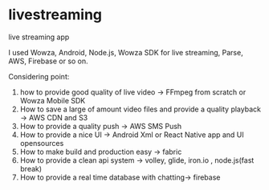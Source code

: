 # livestreaming
live streaming app

I used Wowza, Android, Node.js, Wowza SDK for live streaming, Parse, AWS, Firebase or so on.

Considering point:
 1) how to provide good quality of live video -> FFmpeg from scratch or Wowza Mobile SDK
 2) How to save a large of amount video files and provide a quality playback -> AWS CDN and S3
 3) How to provide a quality push -> AWS SMS Push
 4) How to provide a nice UI -> Android Xml or React Native app and UI opensources
 5) How to make build and production easy -> fabric
 6) How to provide a clean api system -> volley, glide, iron.io , node.js(fast break)
 7) How to provide a real time database with chatting-> firebase 
 
